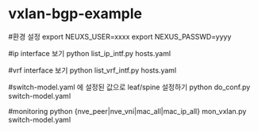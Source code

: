 # vxlan-bgp-example

#환경 설정 
export NEUXS_USER=xxxx 
export NEXUS_PASSWD=yyyy 

#ip interface 보기 
python list_ip_intf.py hosts.yaml 

#vrf interface 보기 
python list_vrf_intf.py hosts.yaml 

#switch-model.yaml 에 설정된 값으로 leaf/spine 설정하기 
python do_conf.py switch-model.yaml 

#monitoring 
python {nve_peer|nve_vni|mac_all|mac_ip_all} mon_vxlan.py switch-model.yaml 


